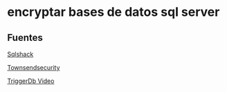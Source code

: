 # encryptar bases de datos sql server

## Fuentes

[Sqlshack](https://www.sqlshack.com/how-to-configure-transparent-data-encryption-tde-in-sql-server/)

[Townsendsecurity](https://info.townsendsecurity.com/sql-server-always-encrypted-vs-transparent-data-encryption-tde)

[TriggerDb Video](https://youtu.be/JkMh-jyhgT8)
